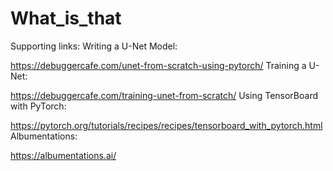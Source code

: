 # What_is_that

Supporting links:
Writing a U-Net Model:

https://debuggercafe.com/unet-from-scratch-using-pytorch/
Training a U-Net:

https://debuggercafe.com/training-unet-from-scratch/
Using TensorBoard with PyTorch:

https://pytorch.org/tutorials/recipes/recipes/tensorboard_with_pytorch.html
Albumentations:

https://albumentations.ai/
